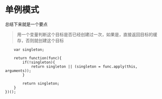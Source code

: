 # 单例模式

总结下来就是一个要点
> 用一个变量判断这个目标是否已经创建过一次，如果是，直接返回目标的缓存，否则就创建这个目标



````viewLoginView = (function(){
    var singleton;

    return function(func){
        if(!singleton){
            return singleton || (singleton = func.apply(this, arguments));
        }

        return singleton; 
    }
})();
````
